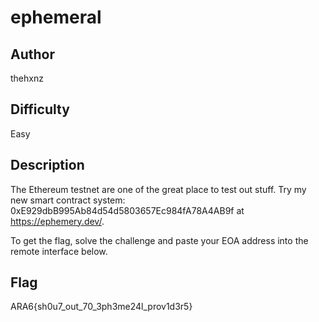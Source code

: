 # ephemeral

## Author

thehxnz

## Difficulty

Easy

## Description

The Ethereum testnet are one of the great place to test out stuff. Try my new smart contract system: 0xE929dbB995Ab84d54d5803657Ec984fA78A4AB9f at https://ephemery.dev/.

To get the flag, solve the challenge and paste your EOA address into the remote interface below.

## Flag

ARA6{sh0u7_out_70_3ph3me24l_prov1d3r5}